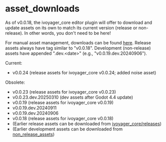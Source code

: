 # asset_downloads
As of v0.0.18, the ivoyager_core editor plugin will offer to download and update assets on its own to match its current version (release or non-release). In other words, you don't need to be here!

For manual asset management, downloads can be found [here](https://github.com/ivoyager/asset_downloads/releases). Release assets always have tag similar to "v0.0.18". Development (non-release) assets have appended ".dev.\<date\>" (e.g., "v0.0.19.dev.20240906").

Current:
* v0.0.24 (release assets for ivoyager_core v0.0.24; added noise asset)
  
Obsolete:
* v0.0.23 (release assets for ivoyager_core v0.0.23)
* v0.0.23.dev.20250310 (dev assets after Godot 4.4 update)
* v0.0.19 (release assets for ivoyager_core v0.0.19)
* v0.0.19.dev.20240911
* v0.0.19.dev.20240906
* v0.0.18 (release assets for ivoyager_core v0.0.18)
* (Earlier release assets can be downloaded from [ivoyager_core/releases](https://github.com/ivoyager/ivoyager_core/releases))
* (Earlier development assets can be downloaded from [non_release_assets](https://github.com/ivoyager/non_release_assets))


